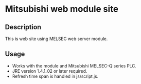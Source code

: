 # Mitsubishi web module site

## Description

This is web site using MELSEC web server module.

## Usage

- Works with the module and Mitsubishi MELSEC-Q series PLC.
- JRE version 1.4.1_02 or later required.
- Refresh time span is handled in js/script.js.
